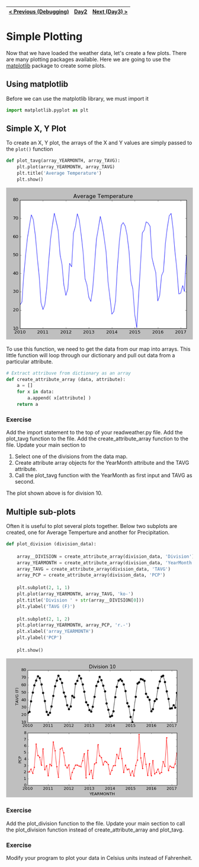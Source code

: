 [< Previous (Debugging)](Debugging.md) | [Day2](../README.md)| [Next (Day3) >](../README.md) |
|----|----|----|

# Simple Plotting

Now that we have loaded the weather data, let's create a few plots. There are many plotting packages available.
Here we are going to use the [matplotlib](https://matplotlib.org/) package to create some plots.


## Using matplotlib

Before we can use the matplotlib library, we must import it
```python
import matplotlib.pyplot as plt
```

## Simple X, Y Plot

To create an X, Y plot, the arrays of the X and Y values are simply passed to the ```plot()``` function

```python
def plot_tavg(array_YEARMONTH, array_TAVG):
    plt.plot(array_YEARMONTH, array_TAVG)
    plt.title('Average Temperature')
    plt.show()
```
![](.SimplePlotting_images/ec4101b5.png)

To use this function, we need to get the data from our map into arrays. This little function will loop through our dictionary and pull out data from a particular attribute.

```python
# Extract attribuve from dictionary as an array
def create_attribute_array (data, attribute):
    a = []
    for x in data:
        a.append( x[attribute] )
    return a
```
### Exercise

Add the import statement to the top of your readweather.py file.
Add the plot_tavg function to the file.
Add the create_attribute_array function to the file.
Update your main section to
1) Select one of the divisions from the data map.
2) Create attribute array objects for the YearMonth attribute and the TAVG attribute.
3) Call the plot_tavg function with the YearMonth as first input and TAVG as second.

The plot shown above is for division 10.

## Multiple sub-plots

Often it is useful to plot several plots together. Below two subplots are created, one for Average Temperture and another for Precipitation.

```python
def plot_division (division_data):

    array__DIVISION = create_attribute_array(division_data, 'Division')
    array_YEARMONTH = create_attribute_array(division_data, 'YearMonth')
    array_TAVG = create_attribute_array(division_data, 'TAVG')
    array_PCP = create_attribute_array(division_data, 'PCP')

    plt.subplot(2, 1, 1)
    plt.plot(array_YEARMONTH, array_TAVG, 'ko-')
    plt.title('Division ' + str(array__DIVISION[0]))
    plt.ylabel('TAVG (F)')

    plt.subplot(2, 1, 2)
    plt.plot(array_YEARMONTH, array_PCP, 'r.-')
    plt.xlabel('array_YEARMONTH')
    plt.ylabel('PCP')

    plt.show()
```

![](.SimplePlotting_images/52bf7c6c.png)

### Exercise

Add the plot_division function to the file.
Update your main section to call the plot_division function instead of create_attribute_array and plot_tavg.


### Exercise

Modify your program to plot your data in Celsius units instead of Fahrenheit.

